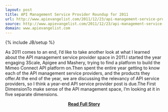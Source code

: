 ```yaml
---
layout: post
title: API Management Service Provider Roundup for 2011
url: http://www.apievangelist.com/2011/12/23/api-management-service-provider-roundup-for-2011/
source: http://www.apievangelist.com/2011/12/23/api-management-service-provider-roundup-for-2011/
domain: www.apievangelist.com
---
```

{% include JB/setup %}<p>As 2011 comes to an end, I&rsquo;d like to take another look at what I learned about the API management service provider space in 2011.I started the year engaging 3Scale, Apigee and Mashery, trying to find a platform to build the Mimeo Connect API platform on.Then spent the entire year getting to know each of the API management service providers, and the products they offer.At the end of the year, we are discussing the relevancy of API service providers, so I think a year-end API service provider post is due.The First DimensionTo make sense of the API management space, I&rsquo;m looking at it in five separate dimensions.</p>
<center><p><a href="http://www.apievangelist.com/2011/12/23/api-management-service-provider-roundup-for-2011/" style='padding:25px; font-sze:18px; font-weight: bold;'>Read Full Story</a></p></center>
